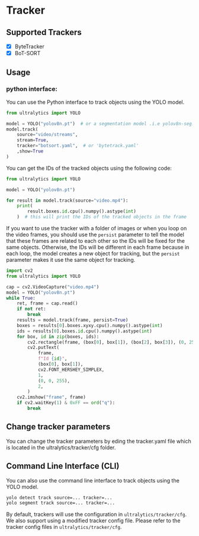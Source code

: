 # Tracker

## Supported Trackers

- [x] ByteTracker
- [x] BoT-SORT

## Usage

### python interface:

You can use the Python interface to track objects using the YOLO model.

```python
from ultralytics import YOLO

model = YOLO("yolov8n.pt")  # or a segmentation model .i.e yolov8n-seg.pt
model.track(
    source="video/streams",
    stream=True,
    tracker="botsort.yaml",  # or 'bytetrack.yaml'
    ,show=True
)
```

You can get the IDs of the tracked objects using the following code:

```python
from ultralytics import YOLO

model = YOLO("yolov8n.pt")

for result in model.track(source="video.mp4"):
    print(
        result.boxes.id.cpu().numpy().astype(int)
    )  # this will print the IDs of the tracked objects in the frame
```

If you want to use the tracker with a folder of images or when you loop on the video frames, you should use the `persist` parameter to tell the model that these frames are related to each other so the IDs will be fixed for the same objects. Otherwise, the IDs will be different in each frame because in each loop, the model creates a new object for tracking, but the `persist` parameter makes it use the same object for tracking.

```python
import cv2
from ultralytics import YOLO

cap = cv2.VideoCapture("video.mp4")
model = YOLO("yolov8n.pt")
while True:
    ret, frame = cap.read()
    if not ret:
        break
    results = model.track(frame, persist=True)
    boxes = results[0].boxes.xyxy.cpu().numpy().astype(int)
    ids = results[0].boxes.id.cpu().numpy().astype(int)
    for box, id in zip(boxes, ids):
        cv2.rectangle(frame, (box[0], box[1]), (box[2], box[3]), (0, 255, 0), 2)
        cv2.putText(
            frame,
            f"Id {id}",
            (box[0], box[1]),
            cv2.FONT_HERSHEY_SIMPLEX,
            1,
            (0, 0, 255),
            2,
        )
    cv2.imshow("frame", frame)
    if cv2.waitKey(1) & 0xFF == ord("q"):
        break
```

## Change tracker parameters

You can change the tracker parameters by eding the tracker.yaml file which is located in the ultralytics/tracker/cfg folder.

## Command Line Interface (CLI)

You can also use the command line interface to track objects using the YOLO model.

```bash
yolo detect track source=... tracker=...
yolo segment track source=... tracker=...
```

By default, trackers will use the configuration in `ultralytics/tracker/cfg`.
We also support using a modified tracker config file. Please refer to the tracker config files
in `ultralytics/tracker/cfg`.<br>
